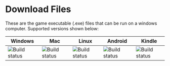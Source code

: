 # Download Files
These are the game executable (.exe) files that can be run on a windows computer. Supported versions shown below:   

| Windows | Mac | Linux | Android | Kindle |
|---------|-----|-------|---------|--------|
| ![Build status](https://ci.appveyor.com/api/projects/status/32r7s2skrgm9ubva?svg=true&passingText=Supported) | ![Build status](https://ci.appveyor.com/api/projects/status/32r7s2skrgm9ubva?svg=true&passingText=Not%20Supported) | ![Build status](https://ci.appveyor.com/api/projects/status/32r7s2skrgm9ubva?svg=true&passingText=Not%20Supported) | ![Build status](https://ci.appveyor.com/api/projects/status/32r7s2skrgm9ubva?svg=true&passingText=In%20Progress) | ![Build status](https://ci.appveyor.com/api/projects/status/32r7s2skrgm9ubva?svg=true&passingText=In%20Progress) |
